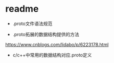# readme 

- .proto文件语法规范



- .proto拓展的数据结构提供的方法

https://www.cnblogs.com/lidabo/p/6223178.html



- c/c++中常用的数据结构对应.proto定义
